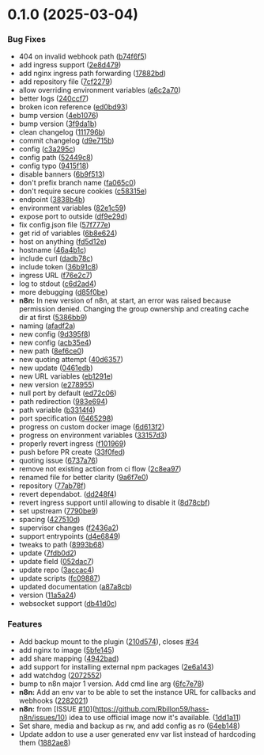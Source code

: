 # 0.1.0 (2025-03-04)


### Bug Fixes

* 404 on invalid webhook path ([b74f6f5](https://github.com/Rbillon59/hass-n8n/commit/b74f6f545a1619ceb107108d757da0a2aeedc8f5))
* add ingress support ([2e8d479](https://github.com/Rbillon59/hass-n8n/commit/2e8d4798a63721382044183f0fded40d91c2a630))
* add nginx ingress path forwarding ([17882bd](https://github.com/Rbillon59/hass-n8n/commit/17882bd71bdf32fccb4fee13fdb70960ca78fadc))
* add repository file ([7cf2279](https://github.com/Rbillon59/hass-n8n/commit/7cf2279209feab3e3d55ed4eca7720d9672f44fb))
* allow overriding environment variables ([a6c2a70](https://github.com/Rbillon59/hass-n8n/commit/a6c2a7014c10b65ad0b9abceea5a287462bb36e8))
* better logs ([240ccf7](https://github.com/Rbillon59/hass-n8n/commit/240ccf7b44af33bd471b1dc8c9238ec4fee0ac62))
* broken icon reference ([ed0bd93](https://github.com/Rbillon59/hass-n8n/commit/ed0bd93eab11031bdef8e9ebf2e6d6171e1c9e74))
* bump version ([4eb1076](https://github.com/Rbillon59/hass-n8n/commit/4eb1076a5d69bf8ff6fe3eceecdccdb852b1d6c7))
* bump version ([3f9da1b](https://github.com/Rbillon59/hass-n8n/commit/3f9da1b1af0b202f7a2611b09528d204ace6f40a))
* clean changelog ([111796b](https://github.com/Rbillon59/hass-n8n/commit/111796baafc33d78ea94192e64516e8f297204c6))
* commit changelog ([d9e715b](https://github.com/Rbillon59/hass-n8n/commit/d9e715b45e939f296777bcad9cb1acd6edbba3d1))
* config ([c3a295c](https://github.com/Rbillon59/hass-n8n/commit/c3a295c52b7c2f23952b9eb7a318701dbb8789ac))
* config path ([52449c8](https://github.com/Rbillon59/hass-n8n/commit/52449c8717caebdc2a7ae77c6dee7fde731ff8a8))
* config typo ([9415f18](https://github.com/Rbillon59/hass-n8n/commit/9415f18d21c8f6bb267576a64d29986b2a84988c))
* disable banners ([6b9f513](https://github.com/Rbillon59/hass-n8n/commit/6b9f513b87f12ebcca1aa6bd7bd739cbe3729c90))
* don't prefix branch name ([fa065c0](https://github.com/Rbillon59/hass-n8n/commit/fa065c0ae6c06c3899d9666962456f64f6ed3bf2))
* don't require secure cookies ([c58315e](https://github.com/Rbillon59/hass-n8n/commit/c58315ea8c71d112c5df2f81f64450fbf1083210))
* endpoint ([3838b4b](https://github.com/Rbillon59/hass-n8n/commit/3838b4bf31c9affeac82bd747e392b0607d39a5a))
* environment variables ([82e1c59](https://github.com/Rbillon59/hass-n8n/commit/82e1c5920b8b8bf03631ee9580dd9b2948aec726))
* expose port to outside ([df9e29d](https://github.com/Rbillon59/hass-n8n/commit/df9e29d9a05a40e005a58f81939e6986f4b7601a))
* fix config.json file ([57f777e](https://github.com/Rbillon59/hass-n8n/commit/57f777eb390516c028364018992bd2e66872ab06))
* get rid of variables ([6b8e624](https://github.com/Rbillon59/hass-n8n/commit/6b8e624c1887939ae4804877f5627742fca99b5d))
* host on anything ([fd5d12e](https://github.com/Rbillon59/hass-n8n/commit/fd5d12e7199698cc4ca85c9b07ddd6a9dfc92cc8))
* hostname ([46a4b1c](https://github.com/Rbillon59/hass-n8n/commit/46a4b1cc9a6cd3f66411ae9b29647464841d0db9))
* include curl ([dadb78c](https://github.com/Rbillon59/hass-n8n/commit/dadb78c6b0c61ce88fd20ecc9431f26c289c77e5))
* include token ([36b91c8](https://github.com/Rbillon59/hass-n8n/commit/36b91c8e956877d3f67cca250f7c9ba0c7a9d5dd))
* ingress URL ([f76e2c7](https://github.com/Rbillon59/hass-n8n/commit/f76e2c7f1a4afc82b399a8ff3c4ae544effdf0d4))
* log to stdout ([c6d2ad4](https://github.com/Rbillon59/hass-n8n/commit/c6d2ad4e9ae5fb8c77a938d120f92385febdee93))
* more debugging ([d85f0be](https://github.com/Rbillon59/hass-n8n/commit/d85f0be5ea2a1ec726aac5143231316344c8f1d3))
* **n8n:** In new version of n8n, at start, an error was raised because permission denied. Changing the group ownership and creating cache dir at first ([5386bb9](https://github.com/Rbillon59/hass-n8n/commit/5386bb9153e04dfc27416255c6e91e00cc8fe2c3))
* naming ([afadf2a](https://github.com/Rbillon59/hass-n8n/commit/afadf2ac6a42adc6c41ba943a739f3107d504bd0))
* new config ([9d395f8](https://github.com/Rbillon59/hass-n8n/commit/9d395f8478c3eb0e18ed56957769ab4df4a261c7))
* new config ([acb35e4](https://github.com/Rbillon59/hass-n8n/commit/acb35e4e55c923dc8d11f1f5f3e8265c86f6a7c5))
* new path ([8ef6ce0](https://github.com/Rbillon59/hass-n8n/commit/8ef6ce025ad87f5f6fbab7fe88b6aa7a13140ab0))
* new quoting attempt ([40d6357](https://github.com/Rbillon59/hass-n8n/commit/40d6357222a6cc442bff27a76f7cc4281a6daa79))
* new update ([0461edb](https://github.com/Rbillon59/hass-n8n/commit/0461edb6234138a7b4f5b21543c4fa89f3f6e505))
* new URL variables ([eb1291e](https://github.com/Rbillon59/hass-n8n/commit/eb1291eb0d47d800ec844a5ff9d5f09b451e860a))
* new version ([e278955](https://github.com/Rbillon59/hass-n8n/commit/e27895542aa9ebcf3d70d37c3dcd58aafc5056cd))
* null port by default ([ed72c06](https://github.com/Rbillon59/hass-n8n/commit/ed72c06da889f7b618526f32d08711bda7ccb513))
* path redirection ([983e694](https://github.com/Rbillon59/hass-n8n/commit/983e694d7700505fda8540db247a39345ec546a0))
* path variable ([b3314f4](https://github.com/Rbillon59/hass-n8n/commit/b3314f4cdfb1d4db460859080f6095a07ae1e98e))
* port specification ([6465298](https://github.com/Rbillon59/hass-n8n/commit/6465298d09e6c198fb18e4ee427c434cff355eb3))
* progress on custom docker image ([6d613f2](https://github.com/Rbillon59/hass-n8n/commit/6d613f21a124ea7931f0f40f9701dfe38aaa4b2b))
* progress on environment variables ([33157d3](https://github.com/Rbillon59/hass-n8n/commit/33157d3962b7b0c80709f3d6ad180231c01824fc))
* properly revert ingress ([f101969](https://github.com/Rbillon59/hass-n8n/commit/f10196983abda2816292279d252ff3666081ae3b))
* push before PR create ([33f0fed](https://github.com/Rbillon59/hass-n8n/commit/33f0fedddf0da26b4d3c71fe99e31838990000b7))
* quoting issue ([6737a76](https://github.com/Rbillon59/hass-n8n/commit/6737a7669e6b23a1b0655447cfb933af660185c1))
* remove not existing action from ci flow ([2c8ea97](https://github.com/Rbillon59/hass-n8n/commit/2c8ea97848052e3ef7f37d59ecefc1547704f374))
* renamed file for better clarity ([9a6f7e0](https://github.com/Rbillon59/hass-n8n/commit/9a6f7e02a71c3aafe4200841e9085862564f8f6c))
* repository ([77ab78f](https://github.com/Rbillon59/hass-n8n/commit/77ab78fea74df4dfc457bfd0bcf2de32674a0f73))
* revert dependabot. ([dd248f4](https://github.com/Rbillon59/hass-n8n/commit/dd248f43b41c952bfe81a2e4e18d46c14dc4aa7d))
* revert ingress support until allowing to disable it ([8d78cbf](https://github.com/Rbillon59/hass-n8n/commit/8d78cbf81f2ac5a401f5ad56aa4351deb9076ff6))
* set upstream ([7790be9](https://github.com/Rbillon59/hass-n8n/commit/7790be9d13b09e9ca5d44accf6ea9d75f736f303))
* spacing ([427510d](https://github.com/Rbillon59/hass-n8n/commit/427510d0a5ac85ce02843daa330695bceaf98927))
* supervisor changes ([f2436a2](https://github.com/Rbillon59/hass-n8n/commit/f2436a2804c82ed16ec07f96053d754c85ad49df))
* support entrypoints ([d4e6849](https://github.com/Rbillon59/hass-n8n/commit/d4e68491421ae66107bb95d2015cfa14d9eae943))
* tweaks to path ([8993b68](https://github.com/Rbillon59/hass-n8n/commit/8993b68aa42d189986a36e3f42f5b1029d627160))
* update ([7fdb0d2](https://github.com/Rbillon59/hass-n8n/commit/7fdb0d23fe20084423d61079ab11fa0da893a7fa))
* update field ([052dac7](https://github.com/Rbillon59/hass-n8n/commit/052dac74c4441f397d728e1717c896e2a253e9a9))
* update repo ([3accac4](https://github.com/Rbillon59/hass-n8n/commit/3accac43322a4da38543a2cb5e785725a0dd7c5b))
* update scripts ([fc09887](https://github.com/Rbillon59/hass-n8n/commit/fc09887a28a4395d937deebb322daed5d41207ed))
* updated documentation ([a87a8cb](https://github.com/Rbillon59/hass-n8n/commit/a87a8cb137181f85446db81b138e1ffe36b07914))
* version ([11a5a24](https://github.com/Rbillon59/hass-n8n/commit/11a5a246a9ef01a6354edc61a2fe68238c2abe3c))
* websocket support ([db41d0c](https://github.com/Rbillon59/hass-n8n/commit/db41d0c57883c23f601686ce58f9f9f72a90e967))


### Features

* Add backup mount to the plugin ([210d574](https://github.com/Rbillon59/hass-n8n/commit/210d574f453f440db10b9ab1f3dd2337f6b0166f)), closes [#34](https://github.com/Rbillon59/hass-n8n/issues/34)
* add nginx to image ([5bfe145](https://github.com/Rbillon59/hass-n8n/commit/5bfe145c4206c7552bf39ab9e7e100e9c791f34d))
* add share mapping ([4942bad](https://github.com/Rbillon59/hass-n8n/commit/4942bad83cdb1917ff71886d267e338c91e0619b))
* add support for installing external npm packages ([2e6a143](https://github.com/Rbillon59/hass-n8n/commit/2e6a1431d58b9e70f85a617708ee43cf6eebc625))
* add watchdog ([2072552](https://github.com/Rbillon59/hass-n8n/commit/2072552d2819bdd53f62cdb326c05f01bc271b7c))
* bump to n8n major 1 version. Add cmd line arg ([6fc7e78](https://github.com/Rbillon59/hass-n8n/commit/6fc7e787cbf25a21b2a939027d4a7fa06bf6ef83))
* **n8n:** Add an env var to be able to set the instance URL for callbacks and webhooks ([2282021](https://github.com/Rbillon59/hass-n8n/commit/2282021509962553dccced5e283ff41794fc6fef))
* **n8n:** from [ISSUE [#10](https://github.com/Rbillon59/hass-n8n/issues/10)](https://github.com/Rbillon59/hass-n8n/issues/10) idea to use official image now it's available. ([1dd1a11](https://github.com/Rbillon59/hass-n8n/commit/1dd1a111b5cbaa95d52ef42992210dd92d86c31a))
* Set share, media and backup as rw, and add config as ro ([64eb148](https://github.com/Rbillon59/hass-n8n/commit/64eb148c8af4ab22a818af90fcf1d9096645ce81))
* Update addon to use a user generated env var list instead of hardcoding them ([1882ae8](https://github.com/Rbillon59/hass-n8n/commit/1882ae89a6a78cb87716ccdd0f0839f6dcccee1f))



